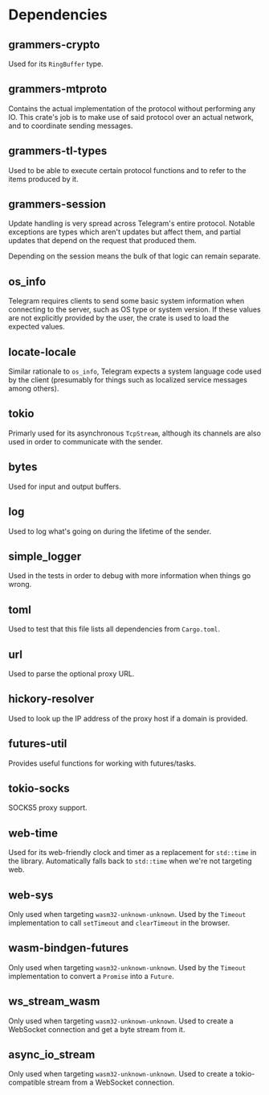 # Dependencies

## grammers-crypto

Used for its `RingBuffer` type.

## grammers-mtproto

Contains the actual implementation of the protocol without performing any IO. This crate's job
is to make use of said protocol over an actual network, and to coordinate sending messages.

## grammers-tl-types

Used to be able to execute certain protocol functions and to refer to the items produced by it.

## grammers-session

Update handling is very spread across Telegram's entire protocol.
Notable exceptions are types which aren't updates but affect them,
and partial updates that depend on the request that produced them.

Depending on the session means the bulk of that logic can remain separate.

## os_info

Telegram requires clients to send some basic system information when connecting to the server,
such as OS type or system version. If these values are not explicitly provided by the user, the
crate is used to load the expected values.

## locate-locale

Similar rationale to `os_info`, Telegram expects a system language code used by the client
(presumably for things such as localized service messages among others).

## tokio

Primarly used for its asynchronous `TcpStream`, although its channels are also used in order to
communicate with the sender.

## bytes

Used for input and output buffers.

## log

Used to log what's going on during the lifetime of the sender.

## simple_logger

Used in the tests in order to debug with more information when things go wrong.

## toml

Used to test that this file lists all dependencies from `Cargo.toml`.

## url

Used to parse the optional proxy URL.

## hickory-resolver

Used to look up the IP address of the proxy host if a domain is provided.

## futures-util

Provides useful functions for working with futures/tasks.

## tokio-socks

SOCKS5 proxy support.

## web-time

Used for its web-friendly clock and timer as a replacement for `std::time` in the library.
Automatically falls back to `std::time` when we're not targeting web.

## web-sys

Only used when targeting `wasm32-unknown-unknown`. Used by the `Timeout` implementation to
call `setTimeout` and `clearTimeout` in the browser.

## wasm-bindgen-futures

Only used when targeting `wasm32-unknown-unknown`. Used by the `Timeout` implementation to
convert a `Promise` into a `Future`.

## ws_stream_wasm

Only used when targeting `wasm32-unknown-unknown`. Used to create a WebSocket connection
and get a byte stream from it.

## async_io_stream

Only used when targeting `wasm32-unknown-unknown`. Used to create a tokio-compatible stream
from a WebSocket connection.
